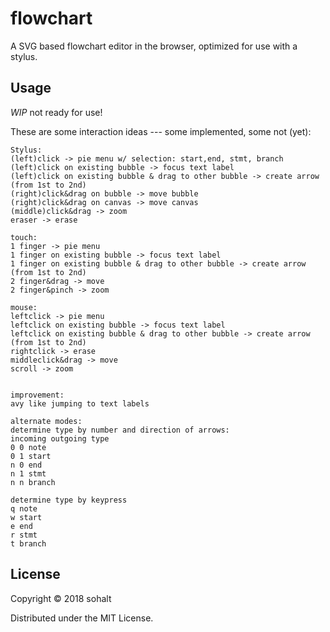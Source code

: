 # flowchart

A SVG based flowchart editor in the browser, optimized for use with a stylus.

## Usage

*WIP* not ready for use!

These are some interaction ideas --- some implemented, some not (yet):

```
Stylus:
(left)click -> pie menu w/ selection: start,end, stmt, branch
(left)click on existing bubble -> focus text label
(left)click on existing bubble & drag to other bubble -> create arrow (from 1st to 2nd)
(right)click&drag on bubble -> move bubble
(right)click&drag on canvas -> move canvas
(middle)click&drag -> zoom
eraser -> erase

touch:
1 finger -> pie menu
1 finger on existing bubble -> focus text label
1 finger on existing bubble & drag to other bubble -> create arrow (from 1st to 2nd)
2 finger&drag -> move
2 finger&pinch -> zoom

mouse:
leftclick -> pie menu
leftclick on existing bubble -> focus text label
leftclick on existing bubble & drag to other bubble -> create arrow (from 1st to 2nd)
rightclick -> erase
middleclick&drag -> move
scroll -> zoom


improvement:
avy like jumping to text labels

alternate modes:
determine type by number and direction of arrows:
incoming outgoing type
0 0 note
0 1 start
n 0 end
n 1 stmt
n n branch

determine type by keypress
q note
w start
e end
r stmt
t branch
```

## License

Copyright © 2018 sohalt

Distributed under the MIT License.
